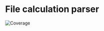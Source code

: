 # File calculation parser

![Coverage](https://codecov.io/gh/glefer-training/file-parser/branch/main/graph/badge.svg)
